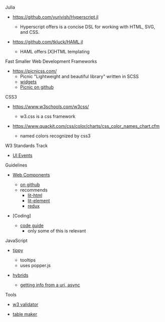Julia

- https://github.com/yurivish/Hyperscript.jl
    - Hyperscript offers is a concise DSL for working with HTML, SVG, and CSS.
    
- https://github.com/tkluck/HAML.jl
    - HAML offers [X]HTML templating

Fast Smaller Web Development Frameworks

- https://picnicss.com/
    - Picnic "Lightweight and beautiful library" written in SCSS
    - [widgets](https://picnicss.com/documentation#)
    - [Picnic on github](https://github.com/franciscop/picnic)


CSS3

- https://www.w3schools.com/w3css/
    - w3.css is a css framework
    
- https://www.quackit.com/css/color/charts/css_color_names_chart.cfm
    - named colors recognized by css3

W3 Standards Track

- [UI Events](https://www.w3.org/TR/uievents/)

Guidelines

- [Web Components](https://open-wc.org)
    - [on github](https://github.com/open-wc/open-wc)
    - recommends
        - [lit-html](https://lit-html.polymer-project.org/)
        - [lit-element](https://lit-element.polymer-project.org/)
        - [redux](https://redux.js.org/)
    
- [Coding]
    - [code guide](https://codeguide.co/)
        - only some of this is relevant

JavaScript

- [tippy](https://github.com/atomiks/tippyjs/)
    - tooltips
    - uses popper.js
        
- [hybrids](https://github.com/hybridsjs/hybrids)
    - [getting info from a uri, async](https://stackblitz.com/edit/hybrids-async-user?file=async-user.js)


Tools

- [w3 validator](https://validator.w3.org/)

- [table maker](https://www.tablesgenerator.com/html_tables)
